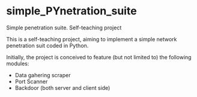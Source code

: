# simple_PYnetration_suite
Simple penetration suite. Self-teaching project

This is a self-teaching project, aiming to implement a simple network penetration suit coded in Python.

Initially, the project is conceived to feature (but not limited to) the following modules:
- Data gahering scraper
- Port Scanner
- Backdoor (both server and client side)
